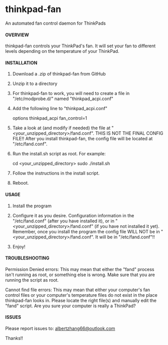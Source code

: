 # thinkpad-fan
An automated fan control daemon for ThinkPads

<h4>OVERVIEW</h4>

 thinkpad-fan controls your ThinkPad's fan. It will set your fan to different levels depending on the temperature of your ThinkPad.
 
<h4>INSTALLATION</h4>

 1. Download a .zip of thinkpad-fan from GitHub
 
 2. Unzip it to a directory
 
 3. For thinkpad-fan to work, you will need to create a file in "/etc/modprobe.d/" named "thinkpad_acpi.conf"
 
 4. Add the following line to "thinkpad_acpi.conf"
 
    options thinkpad_acpi fan_control=1
 
 5. Take a look at (and modify if needed) the file at "<your_unzipped_directory>/fand.conf". THIS IS NOT THE FINAL CONFIG FILE!! After you install thinkpad-fan, the 	   config file will be located at "/etc/fand.conf".
 
 6. Run the install.sh script as root. For example:
    
    cd <your_unzipped_directory>
    sudo ./install.sh
    
 7. Follow the instructions in the install script.
 
 8. Reboot.
 
<h4>USAGE</h4>

 1. Install the program
 
 2. Configure it as you desire. Configuration information in the "/etc/fand.conf" (after you have installed it), or in "<your_unzipped_directory>/fand.conf" (if you
    have not installed it yet). Remember, once you install the program the config file WILL NOT be in "<your_unzipped_directory>/fand.conf". It will be in "/etc/fand.conf"!!
    
 3. Enjoy!
 
<h4>TROUBLESHOOTING</h4>

 Permission Denied errors:
   This may mean that either the "fand" process isn't running as root, or something else is wrong. Make sure that you are running the script as root.
   
 Cannot find file errors:
   This may mean that either your computer's fan control files or your computer's temperature files do not exist in the place thinkpad-fan looks in.
   Please locate the right file(s) and manually edit the "fand" script.
   Are you sure your computer is really a ThinkPad?
 
<h4>ISSUES</h4>

Please report issues to: albertzhang66@outlook.com

Thanks!!